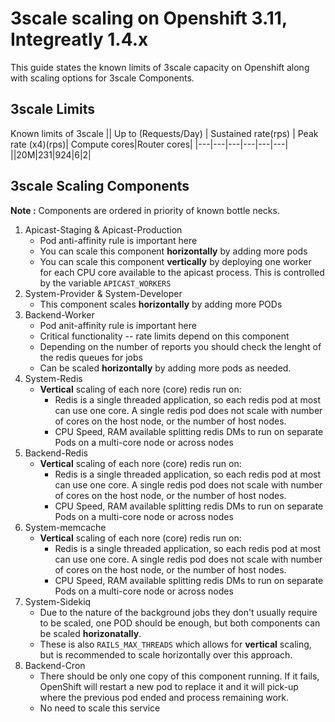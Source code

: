 # 3scale scaling on Openshift 3.11, Integreatly 1.4.x
This guide states the known limits of 3scale capacity on Openshift along with scaling options for 3scale Components.

## 3scale Limits
Known limits of 3scale
|| Up to (Requests/Day) | Sustained rate(rps) | Peak rate (x4)(rps)| Compute cores|Router cores|
|---|---|---|---|---|---|
||20M|231|924|6|2|

## 3scale Scaling Components
**Note :** Components are ordered in priority of known bottle necks.

1. Apicast-Staging & Apicast-Production
    - Pod anti-affinity rule is important here
    - You can scale this component **horizontally** by adding more pods
    - You can scale this component **vertically** by deploying one worker for each CPU core available to the apicast process. This is controlled by the variable `APICAST_WORKERS`
1. System-Provider & System-Developer
    - This component scales **horizontally** by adding more PODs
1. Backend-Worker
    - Pod anit-affinity rule is important here
    - Critical functionality -- rate limits depend on this component
    - Depending on the number of reports you should check the lenght of the redis queues for jobs
    - Can be scaled **horizontally** by adding more pods as needed.
1. System-Redis
    - **Vertical** scaling of each nore (core) redis run on: 
        - Redis is a single threaded application, so each redis pod at most can use one core. A single redis pod does not scale with number of cores on the host node, or the number of host nodes.
        - CPU Speed, RAM available splitting redis DMs to run on separate Pods on a multi-core node or across nodes
1. Backend-Redis
    - **Vertical** scaling of each nore (core) redis run on: 
        - Redis is a single threaded application, so each redis pod at most can use one core. A single redis pod does not scale with number of cores on the host node, or the number of host nodes.
        - CPU Speed, RAM available splitting redis DMs to run on separate Pods on a multi-core node or across nodes
1. System-memcache
    - **Vertical** scaling of each nore (core) redis run on: 
        - Redis is a single threaded application, so each redis pod at most can use one core. A single redis pod does not scale with number of cores on the host node, or the number of host nodes.
        - CPU Speed, RAM available splitting redis DMs to run on separate Pods on a multi-core node or across nodes
1. System-Sidekiq 
    - Due to the nature of the background jobs they don't usually require to be scaled, one POD should be enough, but both components can be scaled **horizonatally**.
    - These is also `RAILS_MAX_THREADS` which allows for **vertical** scaling, but is recommended to scale horizontally over this approach.
1. Backend-Cron
    - There should be only one copy of this component running. If it fails, OpenShift will restart a new pod to replace it and it will pick-up where the previous pod ended and process remaining work.
    - No need to scale this service
